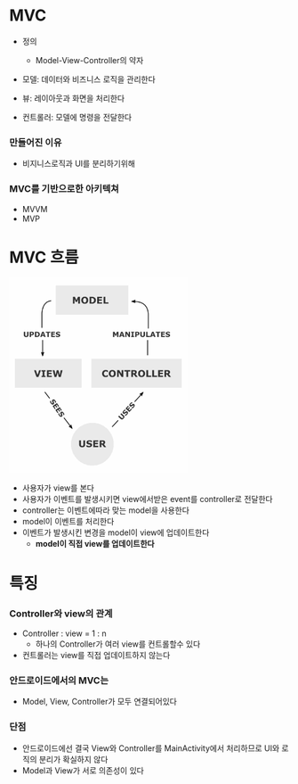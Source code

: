# MVC

- 정의
    - Model-View-Controller의 약자

- 모델: 데이터와 비즈니스 로직을 관리한다
- 뷰: 레이아웃과 화면을 처리한다
- 컨트롤러: 모델에 명령을 전달한다

### 만들어진 이유

- 비지니스로직과 UI를 분리하기위해

### MVC를 기반으로한 아키텍쳐

- MVVM
- MVP

# MVC 흐름

![img.png](../../image/MVC%20FLOW.png)

- 사용자가 view를 본다
- 사용자가 이벤트를 발생시키면 view에서받은 event를 controller로 전달한다
- controller는 이벤트에따라 맞는 model을 사용한다
- model이 이벤트를 처리한다
- 이벤트가 발생시킨 변경을 model이 view에 업데이트한다
    - **model이 직접 view를 업데이트한다**

# 특징

### Controller와 view의 관계

- Controller : view = 1 : n
    - 하나의 Controller가 여러 view를 컨트롤할수 있다
- 컨트롤러는 view를 직접 업데이트하지 않는다

### 안드로이드에서의 MVC는

- Model, View, Controller가 모두 연결되어있다

### 단점

- 안드로이드에선 결국 View와 Controller를 MainActivity에서 처리하므로 UI와 로직의 분리가 확실하지 않다
- Model과 View가 서로 의존성이 있다
